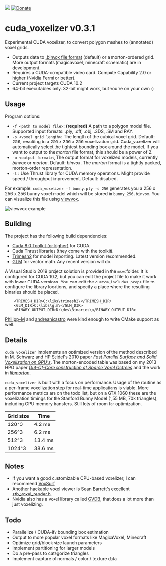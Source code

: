 ![](https://img.shields.io/github/license/Forceflow/cuda_voxelizer.svg) [![Donate](https://img.shields.io/badge/Donate-PayPal-green.svg)](https://www.paypal.com/cgi-bin/webscr?cmd=_donations&business=4JAUNWWYUVRN4&currency_code=EUR&source=url)

# cuda_voxelizer v0.3.1
Experimental CUDA voxelizer, to convert polygon meshes to (annotated) voxel grids. 
 * Outputs data to [.binvox file format](http://www.patrickmin.com/binvox/binvox.html) (default) or a morton-ordered grid. More output formats (magicavoxel, minecraft schematic) are in development.
 * Requires a CUDA-compatible video card. Compute Capability 2.0 or higher (Nvidia Fermi or better).
 * Current project targets CUDA 10.2
 * 64-bit executables only. 32-bit might work, but you're on your own :)

## Usage
Program options:
 * `-f <path to model file>`: **(required)** A path to a polygon model file. Supported input formats: .ply, .off, .obj, .3DS, .SM and RAY.
 * `-s <voxel grid length>`: The length of the cubical voxel grid. Default: 256, resulting in a 256 x 256 x 256 voxelization grid.  Cuda_voxelizer will automatically select the tightest bounding box around the model. If you want to output to the *morton* file format, this should be a power of 2.
 * `-o <output format>`:, The output format for voxelized models, currently *binvox* or *morton*. Default: *binvox*. The *morton* format is a tightly packed, morton-order representation. 
  * `-t` : Use Thrust library for CUDA memory operations. Might provide speed / throughput improvement. Default: disabled.

For example: `cuda_voxelizer -f bunny.ply -s 256` generates you a 256 x 256 x 256 bunny voxel model which will be stored in `bunny_256.binvox`. You can visualize this file using [viewvox](http://www.patrickmin.com/viewvox/).

![viewvox example](https://raw.githubusercontent.com/Forceflow/cuda_voxelizer/master/img/viewvox.JPG)

## Building
The project has the following build dependencies:
 * [Cuda 8.0 Toolkit (or higher)](https://developer.nvidia.com/cuda-toolkit) for CUDA.
 * Cuda Thrust libraries (they come with the toolkit).
 * [Trimesh2](https://github.com/Forceflow/trimesh2) for model importing. Latest version recommended.
 * [GLM](http://glm.g-truc.net/0.9.8/index.html) for vector math. Any recent version will do.

A Visual Studio 2019 project solution is provided in the `msvc`folder. It is configured for CUDA 10.2, but you can edit the project file to make it work with lower CUDA versions. You can edit the `custom_includes.props` file to configure the library locations, and specify a place where the resulting binaries should be placed.

```
    <TRIMESH_DIR>C:\libs\trimesh2\</TRIMESH_DIR>
    <GLM_DIR>C:\libs\glm\</GLM_DIR>
    <BINARY_OUTPUT_DIR>D:\dev\Binaries\</BINARY_OUTPUT_DIR>
```

[Philipp-M](https://github.com/Philipp-M) and [andreanicastro](https://github.com/andreanicastro) were kind enough to write CMake support as well.

## Details
`cuda_voxelizer` implements an optimized version of the method described in M. Schwarz and HP Seidel's 2010 paper [*Fast Parallel Surface and Solid Voxelization on GPU's*](http://research.michael-schwarz.com/publ/2010/vox/). The morton-encoded table was based on my 2013 HPG paper [*Out-Of-Core construction of Sparse Voxel Octrees*](http://graphics.cs.kuleuven.be/publications/BLD14OCCSVO/)  and the work in [*libmorton*](https://github.com/Forceflow/libmorton).

`cuda_voxelizer` is built with a focus on performance. Usage of the routine as a per-frame voxelization step for real-time applications is viable. More performance metrics are on the todo list, but on a GTX 1060 these are the voxelization timings for the Stanford Bunny Model (1,55 MB, 70k triangles), including GPU memory transfers. Still lots of room for optimization.

| Grid size | Time    |
|-----------|---------|
| 128^3     | 4.2 ms  |
| 256^3     | 6.2 ms  |
| 512^3     | 13.4 ms |
| 1024^3    | 38.6 ms  |

## Notes
 * If you want a good customizable CPU-based voxelizer, I can recommend [VoxSurf](https://github.com/sylefeb/VoxSurf).
 * Another hackable voxel viewer is Sean Barrett's excellent [stb_voxel_render.h](https://github.com/nothings/stb/blob/master/stb_voxel_render.h).
 * Nvidia also has a voxel library called [GVDB](https://developer.nvidia.com/gvdb), that does a lot more than just voxelizing.

## Todo
 * Parallelize / CUDA-ify bounding box estimation
 * Output to more popular voxel formats like MagicaVoxel, Minecraft
 * Optimize grid/block size launch parameters
 * Implement partitioning for larger models
 * Do a pre-pass to categorize triangles
 * Implement capture of normals / color / texture data


